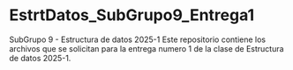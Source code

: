 # EstrtDatos_SubGrupo9_Entrega1
SubGrupo 9 - Estructura de datos 2025-1
Este repositorio contiene los archivos que se solicitan para la entrega numero 1 de la clase de Estructura de datos 2025-1. 
